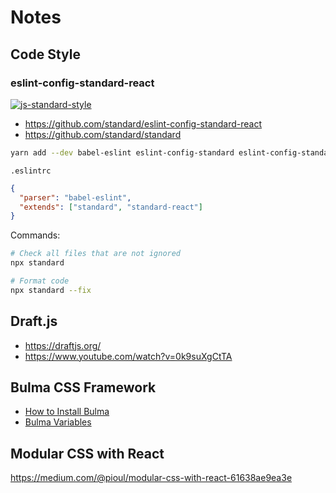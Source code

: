 # Notes

## Code Style

### eslint-config-standard-react

[![js-standard-style](https://img.shields.io/badge/code%20style-standard-brightgreen.svg)](https://github.com/standard/standard)

- <https://github.com/standard/eslint-config-standard-react>
- <https://github.com/standard/standard>

```bash
yarn add --dev babel-eslint eslint-config-standard eslint-config-standard-react eslint-plugin-standard eslint-plugin-promise eslint-plugin-import eslint-plugin-node eslint-plugin-react
```

`.eslintrc`

```json
{
  "parser": "babel-eslint",
  "extends": ["standard", "standard-react"]
}
```

Commands:

```bash
# Check all files that are not ignored
npx standard

# Format code
npx standard --fix
```

## Draft.js

- <https://draftjs.org/>
- <https://www.youtube.com/watch?v=0k9suXgCtTA>

## Bulma CSS Framework

- [How to Install Bulma](https://medium.com/@thexap/how-to-setup-bulma-css-framework-with-react-under-5-minutes-a3d8c2c33a87)
- [Bulma Variables](https://bulma.io/documentation/customize/variables/)

## Modular CSS with React

<https://medium.com/@pioul/modular-css-with-react-61638ae9ea3e>
